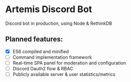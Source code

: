 # Artemis Discord Bot
Discord bot in production, using Node & RethinkDB
## Planned features:
 - [x] ES6 compiled and minified
 - [ ] Command implementation framework
 - [ ] Real-time SPA panel for moderation and configuration
 - [ ] Discord Oauth2 flow & RBAC
 - [ ] Publicly available server & user statistics/metrics